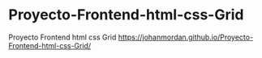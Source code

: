 # Proyecto-Frontend-html-css-Grid
Proyecto Frontend html css Grid
https://johanmordan.github.io/Proyecto-Frontend-html-css-Grid/
